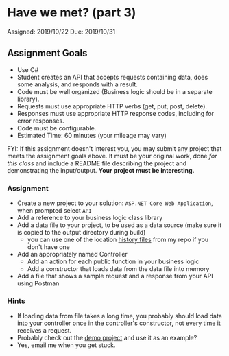 # Have we met? (part 3)
Assigned: 2019/10/22
Due: 2019/10/31

## Assignment Goals
* Use C#
* Student creates an API that accepts requests containing data, does some analysis, and responds with a result.
* Code must be well organized (Business logic should be in a separate library).
* Requests must use appropriate HTTP verbs (get, put, post, delete).
* Responses must use appropriate HTTP response codes, including for error responses.
* Code must be configurable.
* Estimated Time: 60 minutes (your mileage may vary)

FYI: If this assignment doesn't interest you, you may submit any project that meets the assignment goals above. It must be your original work, done *for this class* and include a README file describing the project and demonstrating the input/output. **Your project must be interesting.**

### Assignment
* Create a new project to your solution: `ASP.NET Core Web Application`, when prompted select `API`
* Add a reference to your business logic class library
* Add a data file to your project, to be used as a data source (make sure it is copied to the output directory during build)
  * you can use one of the location [history files](https://github.com/blackboxlogic/Cos470/tree/master/Assignment3) from my repo if you don't have one
* Add an appropriately named Controller
  * Add an action for each public function in your business logic
  * Add a constructor that loads data from the data file into memory
* Add a file that shows a sample request and a response from your API using Postman

### Hints
* If loading data from file takes a long time, you probably should load data into your controller once in the controller's constructor, not every time it receives a request.
* Probably check out the [demo project](https://github.com/blackboxlogic/Cos470/tree/master/Notes/WebThing) and use it as an example?
* Yes, email me when you get stuck.